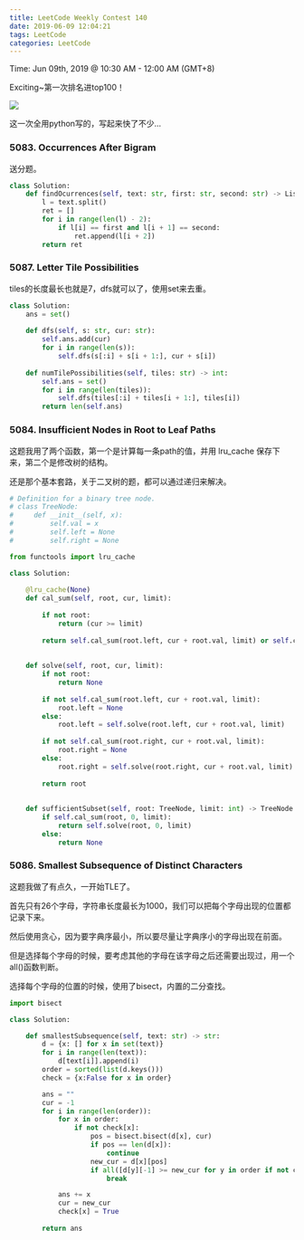 ```yaml
---
title: LeetCode Weekly Contest 140
date: 2019-06-09 12:04:21
tags: LeetCode
categories: LeetCode
---
```




Time: Jun 09th, 2019 @ 10:30 AM - 12:00 AM  (GMT+8)

<!-- more -->



Exciting~第一次排名进top100！

<img src="140.png" style="zoom:100%" />

这一次全用python写的，写起来快了不少...



### 5083. Occurrences After Bigram

送分题。

```python
class Solution:
    def findOcurrences(self, text: str, first: str, second: str) -> List[str]:
        l = text.split()
        ret = []
        for i in range(len(l) - 2):
            if l[i] == first and l[i + 1] == second:
                ret.append(l[i + 2])
        return ret
```



### 5087. Letter Tile Possibilities

tiles的长度最长也就是7，dfs就可以了，使用set来去重。

```python
class Solution:
    ans = set()
    
    def dfs(self, s: str, cur: str):
        self.ans.add(cur)
        for i in range(len(s)):
            self.dfs(s[:i] + s[i + 1:], cur + s[i])
    
    def numTilePossibilities(self, tiles: str) -> int:
        self.ans = set()
        for i in range(len(tiles)):
            self.dfs(tiles[:i] + tiles[i + 1:], tiles[i])
        return len(self.ans)
```



### 5084. Insufficient Nodes in Root to Leaf Paths

这题我用了两个函数，第一个是计算每一条path的值，并用 lru_cache 保存下来，第二个是修改树的结构。

还是那个基本套路，关于二叉树的题，都可以通过递归来解决。

```python
# Definition for a binary tree node.
# class TreeNode:
#     def __init__(self, x):
#         self.val = x
#         self.left = None
#         self.right = None

from functools import lru_cache

class Solution:
    
    @lru_cache(None)
    def cal_sum(self, root, cur, limit):
        
        if not root:
            return (cur >= limit)
                
        return self.cal_sum(root.left, cur + root.val, limit) or self.cal_sum(root.right, cur + root.val, limit)
        
        
    def solve(self, root, cur, limit):
        if not root:
            return None
        
        if not self.cal_sum(root.left, cur + root.val, limit):
            root.left = None
        else:
            root.left = self.solve(root.left, cur + root.val, limit)
            
        if not self.cal_sum(root.right, cur + root.val, limit):
            root.right = None
        else:
            root.right = self.solve(root.right, cur + root.val, limit)
        
        return root
        
    
    def sufficientSubset(self, root: TreeNode, limit: int) -> TreeNode:
        if self.cal_sum(root, 0, limit):
            return self.solve(root, 0, limit)
        else:
            return None
```



### 5086. Smallest Subsequence of Distinct Characters

这题我做了有点久，一开始TLE了。

首先只有26个字母，字符串长度最长为1000，我们可以把每个字母出现的位置都记录下来。

然后使用贪心，因为要字典序最小，所以要尽量让字典序小的字母出现在前面。

但是选择每个字母的时候，要考虑其他的字母在该字母之后还需要出现过，用一个all()函数判断。

选择每个字母的位置的时候，使用了bisect，内置的二分查找。

```python
import bisect

class Solution:

    def smallestSubsequence(self, text: str) -> str:
        d = {x: [] for x in set(text)}
        for i in range(len(text)):
            d[text[i]].append(i)
        order = sorted(list(d.keys()))
        check = {x:False for x in order}

        ans = ""
        cur = -1
        for i in range(len(order)):
            for x in order:
                if not check[x]:
                    pos = bisect.bisect(d[x], cur)
                    if pos == len(d[x]):
                        continue
                    new_cur = d[x][pos]
                    if all([d[y][-1] >= new_cur for y in order if not check[y]]):
                        break

            ans += x
            cur = new_cur
            check[x] = True
                
        return ans
```






